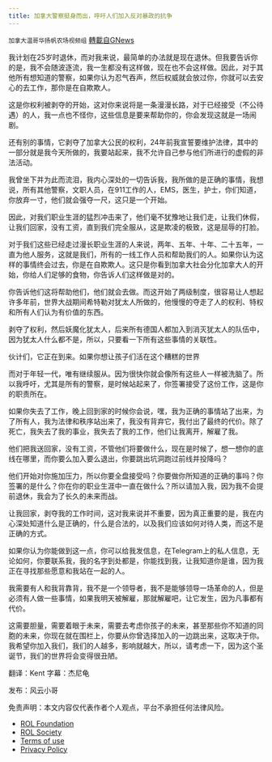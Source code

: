 ```yaml
---
title: 加拿大警察挺身而出，呼吁人们加入反对暴政的抗争
---
```

`加拿大温哥华扬帆农场视频组` [轉載自GNews](https://gnews.org/zh-hans/1724785/)

我计划在25岁时退休，而对我来说，最简单的办法就是现在退休。但我要告诉你的是，我不会随波逐流，我一生都没有这样做，现在也不会这样做。因此，对于其他所有想知道的警察，如果你认为忍气吞声，然后权威就会放过你，你就可以去安心的去工作，那你是在自欺欺人。

这是你权利被剥夺的开始，这对你来说将是一条漫漫长路，对于已经接受（不公待遇）的人，我一点也不怪你，这些信息是要来帮助你的，你会发现这就是一场闹剧。

还有别的事情，它剥夺了加拿大公民的权利，24年前我宣誓要维护法律，其中的一部分就是我今天所做的，我要站起来，我不允许自己参与他们所进行的虚假的非法活动。

我曾坐下并为此而流泪，我内心深处的一切告诉我，我所做的是正确的事情，我想说，所有其他警察，文职人员，在911工作的人，EMS，医生，护士，你们知道，你放弃一寸，他们就会强夺一尺，这只是一个开始。

因此，对我们职业生涯的猛烈冲击来了，他们毫不犹豫地让我们走，让我们休假，让我们回家，没有工资，直到我们完全服从，这是欺凌的极致，这是屈辱的打脸。

对于我们这些已经走过漫长职业生涯的人来说，两年、五年、十年、二十五年，一直为他人服务，这就是我们，所有的一线工作人员和帮助我们的人。如果你认为这样的事情终会过去，你是在自欺欺人。这只是你看到加拿大社会分化加拿大人的开始，你给人们足够的食物，你告诉人们这样做是对的。

你告诉他们这将帮助他们，他们就会去做。而这开始了两级制度，很容易让人想起许多年前，世界大战期间希特勒对犹太人所做的，他慢慢的夺走了人的权利、特权和所有人们认为有价值的东西。

剥夺了权利，然后妖魔化犹太人，后来所有德国人都加入到消灭犹太人的队伍中，因为犹太人什么都不是，所以，只要看一下所有这些事情的关联性。

伙计们，它正在到来。如果你想让孩子们活在这个糟糕的世界

而对于年轻一代，唯有继续服从。因为很快你就会像所有这些人一样被洗脑了。所以我呼吁，尤其是所有的警察，是时候站起来了，你签署接受了这份工作，这是你的职责所在。

如果你失去了工作，晚上回到家的时候你会说，嘿，我为正确的事情站了出来，为了所有人，我为法律和秩序站出来了，我没有背弃它，我付出了最终的代价。除了死亡，我失去了我的事业，我失去了我的工作，他们让我离开，解雇了我。

他们把我送回家，没有工资，不管他们将要做什么，现在是时候了，想一想你的底线在哪里，而你要么加入要么退出，你要跳出坑洞跑过前线并投降吗？

他们开始对你施加压力，所以你要全盘接受吗？你要做你所知道的正确的事吗？你签署的是什么？你在你的职业生涯中一直在做什么？所以请加入我，因为我不会提前退休，我会为了长久的未来而战。

让我回家，剥夺我的工作时间，这对我来说并不重要，因为真正重要的是，我在内心深处知道什么是正确的，什么是合法的，以及我们应该如何对待人类，而这不是正确的方式。

如果你认为你能做到这一点，你可以给我发信息，在Telegram上的私人信息，无论如何，你要联系我，我的名字到处都是，你能找到我，让我知道你是谁，因为我正在寻找那些愿意和我站在一起的人。

我需要有人和我背靠背，我不是一个领导者，我不是能够领导一场革命的人，但是必须有人做一些事情，如果我明天被解雇，那就解雇吧，让它发生，因为凡事都有代价。

这需要胆量，需要着眼于未来，需要去考虑你孩子的未来，甚至那些你不知道的同胞的未来，你现在就在围栏上，你要从你曾选择加入的一边跳出来，这取决于你。我希望你加入我们，我们的人越多，影响就越大，所以，请考虑一下，因为这个圣诞节，我们的世界将会变得很丑陋。

翻译：Kent
字幕：杰尼龟

发布：风云小哥

 

免责声明：本文内容仅代表作者个人观点，平台不承担任何法律风险。

- [ROL Foundation](https://rolfoundation.org/)
- [ROL Society](https://rolsociety.org/)
- [Terms of use](https://gnews.org/terms-of-use-3/)
- [Privacy Policy](https://gnews.org/privacy-policy/)
